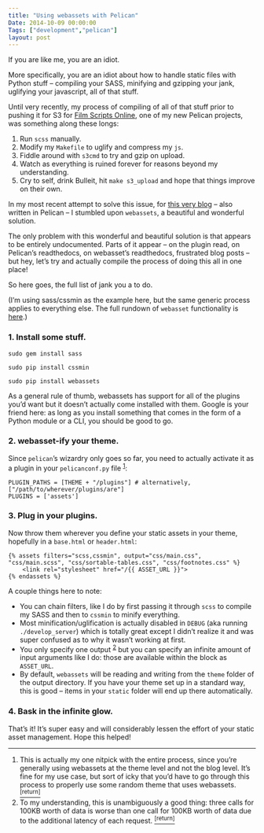 ```yaml
---
title: "Using webassets with Pelican"
Date: 2014-10-09 00:00:00
Tags: ["development","pelican"]
layout: post
---
```


<p>If you are like me, you are an idiot.</p>


<p>More specifically, you are an idiot about how to handle static files with Python stuff – compiling your SASS, minifying and gzipping your jank, uglifying your javascript, all of that stuff.</p>


<p>Until very recently, my process of compiling of all of that stuff prior to pushing it for S3 for <a href="http://filmscriptsonline.com">Film Scripts Online</a>, one of my new Pelican projects, was something along these longs:</p>


<ol>
<li>Run <code>scss</code> manually.</li>
<li>Modify my <code>Makefile</code> to uglify and compress my <code>js</code>.</li>
<li>Fiddle around with <code>s3cmd</code> to try and gzip on upload.</li>
<li>Watch as everything is ruined forever for reasons beyond my understanding.</li>
<li>Cry to self, drink Bulleit, hit <code>make s3_upload</code> and hope that things improve on their own.</li>
</ol>


<p>In my most recent attempt to solve this issue, for <a href="https://github.com/jmduke/terrace/">this very blog</a> – also written in Pelican – I stumbled upon <code>webassets</code>, a beautiful and wonderful solution.</p>


<p>The only problem with this wonderful and beautiful solution is that appears to be entirely undocumented.  Parts of it appear – on the plugin read, on Pelican’s readthedocs, on webasset’s readthedocs, frustrated blog posts – but hey, let’s try and actually compile the process of doing this all in one place!</p>


<p>So here goes, the full list of jank you a to do.</p>


<p>(I’m using sass/cssmin as the example here, but the same generic process applies to everything else.  The full rundown of <code>webasset</code> functionality is <a href="webassets.readthedocs.org/en/latest/builtin_filters.html">here</a>.)</p>


<h3 id="1-install-some-stuff">1.  Install some stuff.</h3>


<pre><code>sudo gem install sass

sudo pip install cssmin

sudo pip install webassets
</code></pre>


<p>As a general rule of thumb, webassets has support for all of the plugins you’d want but it doesn’t actually come installed with them.  Google is your friend here: as long as you install something that comes in the form of a Python module or a CLI, you should be good to go.</p>


<h3 id="2-webasset-ify-your-theme">2.  webasset-ify your theme.</h3>


<p>Since <code>pelican</code>’s wizardry only goes so far, you need to actually activate it as a plugin in your <code>pelicanconf.py</code> file <sup class="footnote-ref" id="fnref:1"><a href="#fn:1" rel="footnote">1</a></sup>:</p>


<pre><code>PLUGIN_PATHS = [THEME + "/plugins"] # alternatively, ["/path/to/wherever/plugins/are"]
PLUGINS = ['assets']
</code></pre>


<h3 id="3-plug-in-your-plugins">3.  Plug in your plugins.</h3>


<p>Now throw them wherever you define your static assets in your theme, hopefully in a <code>base.html</code> or <code>header.html</code>:</p>


<pre><code>{% assets filters="scss,cssmin", output="css/main.css", "css/main.scss", "css/sortable-tables.css", "css/footnotes.css" %}
    &lt;link rel="stylesheet" href="/{{ ASSET_URL }}"&gt;
{% endassets %}
</code></pre>


<p>A couple things here to note:</p>


<ul>
<li>You can chain filters, like I do by first passing it through <code>scss</code> to compile my SASS and then to <code>cssmin</code> to minify everything.</li>
<li>Most minification/uglification is actually disabled in <code>DEBUG</code> (aka running <code>./develop_server</code>) which is totally great except I didn’t realize it and was super confused as to why it wasn’t working at first.</li>
<li>You only specify one output <sup class="footnote-ref" id="fnref:2"><a href="#fn:2" rel="footnote">2</a></sup> but you can specify an infinite amount of input arguments like I do: those are available within the block as <code>ASSET_URL</code>.</li>
<li>By default, <code>webassets</code> will be reading and writing from the <code>theme</code> folder of the output directory.  If you have your theme set up in a standard way, this is good – items in your <code>static</code> folder will end up there automatically.</li>
</ul>


<h3 id="4-bask-in-the-infinite-glow">4.  Bask in the infinite glow.</h3>


<p>That’s it!  It’s super easy and will considerably lessen the effort of your static asset management.  Hope this helped!</p>


<div class="footnotes">
<hr/>
<ol>
<li id="fn:1">This is actually my one nitpick with the entire process, since you’re generally using webassets at the theme level and not the blog level.  It’s fine for my use case, but sort of icky that you’d have to go through this process to properly use some random theme that uses webassets.
 <a class="footnote-return" href="#fnref:1"><sup>[return]</sup></a></li>
<li id="fn:2">To my understanding, this is unambiguously a good thing: three calls for 100KB worth of data is worse than one call for 100KB worth of data due to the additional latency of each request.
 <a class="footnote-return" href="#fnref:2"><sup>[return]</sup></a></li>
</ol>
</div>
	